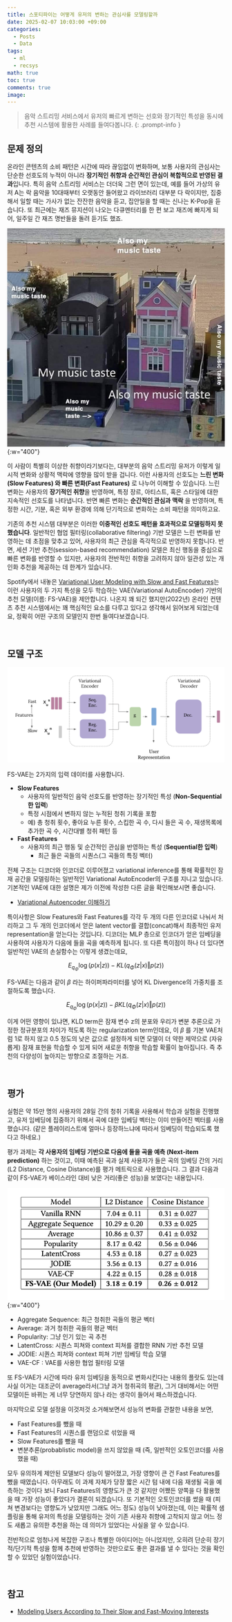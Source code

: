 ```yaml
---
title: 스포티파이는 어떻게 유저의 변하는 관심사를 모델링할까
date: 2025-02-07 10:03:00 +09:00
categories:
  - Posts
  - Data
tags:
  - ml
  - recsys
math: true
toc: true
comments: true
image:
---
```

> 음악 스트리밍 서비스에서 유저의 빠르게 변하는 선호와 장기적인 특성을 동시에 추천 시스템에 활용한 사례를 들여다봅니다.
{: .prompt-info }


## 문제 정의

온라인 콘텐츠의 소비 패턴은 시간에 따라 끊임없이 변화하며, 보통 사용자의 관심사는 단순한 선호도의 누적이 아니라 **장기적인 취향과 순간적인 관심이 복합적으로 반영된 결과**입니다.  특히 음악 스트리밍 서비스는 더더욱 그런 면이 있는데, 예를 들어 가상의 유저 A는 락 음악을 10대때부터 오랫동안 들어왔고 라이브러리 대부분 다 락이지만, 집중해서 일할 때는 가사가 없는 잔잔한 음악을 듣고, 집안일을 할 때는 신나는 K-Pop을 듣습니다. 또 최근에는 재즈 뮤지션이 나오는 다큐멘터리를 한 편 보고 재즈에 빠지게 되어, 일주일 간 재즈 명반들을 돌려 듣기도 했죠. 

![](/assets/img/posts/2025-02-07-variational-user-modeling-with-slow-and-fast-features-2.jpg){:w="400"}


이 사람이 특별히 이상한 취향이라기보다는, 대부분의 음악 스트리밍 유저가 이렇게 일시적 변화와 상황적 맥락에 영향을 많이 받을 겁니다. 이런 사용자의 선호도는 **느린 변화(Slow Features) 와 빠른 변화(Fast Features)** 로 나누어 이해할 수 있습니다. 느린 변화는 사용자의 **장기적인 취향**을 반영하며, 특정 장르, 아티스트, 혹은 스타일에 대한 지속적인 선호도를 나타냅니다. 반면 빠른 변화는 **순간적인 관심과 맥락** 을 반영하며, 특정한 시간, 기분, 혹은 외부 환경에 의해 단기적으로 변화하는 소비 패턴을 의미하고요.

기존의 추천 시스템 대부분은 이러한 **이중적인 선호도 패턴을 효과적으로 모델링하지 못했습니다**. 일반적인 협업 필터링(collaborative filtering) 기반 모델은 느린 변화를 반영하는 데 초점을 맞추고 있어, 사용자의 최근 관심을 즉각적으로 반영하지 못합니다. 반면, 세션 기반 추천(session-based recommendation) 모델은 최신 행동을 중심으로 빠른 변화를 반영할 수 있지만, 사용자의 전반적인 취향을 고려하지 않아 일관성 있는 개인화 추천을 제공하는 데 한계가 있습니다.

Spotify에서 내놓은 [Variational User Modeling with Slow and Fast Features](https://dl.acm.org/doi/10.1145/3488560.3498477)는  이런 사용자의 두 가지 특성을 모두 학습하는 VAE(Variational AutoEncoder) 기반의 추천 모델(이름: FS-VAE)을 제안합니다. 나온지 꽤 되긴 했지만(2022년) 온라인 컨텐츠 추천 시스템에서는 꽤 핵심적인 요소를 다루고 있다고 생각해서 읽어보게 되었는데요, 정확히 어떤 구조의 모델인지 한번 들여다보겠습니다.

<br>

## 모델 구조

![](/assets/img/posts/2025-02-07-variational-user-modeling-with-slow-and-fast-features-1.png)

FS-VAE는 2가지의 입력 데이터를 사용합니다.

- **Slow Features**
	- 사용자의 일반적인 음악 선호도를 반영하는 장기적인 특성 (**Non-Sequential한 입력**)
	- 특정 시점에서 변하지 않는 누적된 청취 기록을 포함
	- 예) 총 청취 횟수, 좋아요 누른 횟수, 스킵한 곡 수, 다시 들은 곡 수, 재생목록에 추가한 곡 수, 시간대별 청취 패턴 등
- **Fast Features**
	- 사용자의 최근 행동 및 순간적인 관심을 반영하는 특성 (**Sequential한 입력**)
		- 최근 들은 곡들의 시퀀스(그 곡들의 특징 벡터)


전체 구조는 디코더와 인코더로 이루어졌고 variational inference를 통해 확률적인 잠재 공간을 모델링하는 일반적인 Variational AutoEncoder의 구조를 지니고 있습니다. 기본적인 VAE에 대한 설명은 제가 이전에 작성한 다른 글을 확인해보시면 좋습니다.
- [Variational Autoencoder 이해하기](https://pizzathiefz.github.io/posts/variational-autoencoder/) 
 
특이사항은 Slow Features와 Fast Features를 각각 두 개의 다른 인코더로 나눠서 처리하고 그 두 개의 인코더에서 얻은 latent vector를 결합(concat)해서 최종적인 유저 representation을 얻는다는 것입니다. 디코더는 MLP 층으로 인코더가 얻은 임베딩을 사용하여 사용자가 다음에 들을 곡을 예측하게 됩니다. 또 다른 특이점이 하나 더 있다면 일반적인 VAE의 손실함수는 이렇게 생겼는데요,

$$ E_{q_{\Phi}} \log(p(x \vert z)) - KL(q_{\Phi}(z \vert x ) \Vert p(z)) $$

FS-VAE는 다음과 같이 $\beta$ 라는 하이퍼파라미터를 넣어 KL Divergence의 가중치를 조절하도록 했습니다.

$$ E_{q_{\Phi}} \log(p(x \vert z)) - \beta KL(q_{\Phi}(z \vert x ) \Vert p(z)) $$

이게 어떤 영향이 있냐면, KLD term은 잠재 변수 z의 분포와 우리가 변분 추론으로 가정한 정규분포의 차이가 적도록 하는 regularization term인데요, 이 $\beta$ 를 기본 VAE처럼 1로 하지 않고 0.5 정도의 낮은 값으로 설정하게 되면 모델이 더 약한 제약으로 (자유롭게) 잠재 표현을 학습할 수 있게 되어 새로운 취향을 학습할 확률이 높아집니다. 즉 추천의 다양성이 높아지는 방향으로 조절하는 거죠.

<br>

##  평가


실험은 약 15만 명의 사용자의 28일 간의 청취 기록을 사용해서 학습과 실험을 진행했고, 유저 임베딩에 집중하기 위해서 곡에 대한 임베딩 벡터는 이미 만들어진 벡터를 사용했습니다. (같은 플레이리스트에 얼마나 등장하느냐에 따라서 임베딩이 학습되도록 했다고 하네요.)

평가 과제는 **각 사용자의 임베딩 기반으로 다음에 들을 곡을 예측 (Next-item prediction)** 하는 것이고, 이때 예측된 곡과 실제 사용자가 들은 곡의 임베딩 간의 거리(L2 Distance, Cosine Distance)를 평가 메트릭으로 사용했습니다. 그 결과 다음과 같이 FS-VAE가 베이스라인 대비 낮은 거리(좋은 성능)을 보였다는 내용입니다.

![](/assets/img/posts/2025-02-07-variational-user-modeling-with-slow-and-fast-features-3.png){:w="400"}
- Aggregate Sequence: 최근 청취한 곡들의 평균 벡터
- Average: 과거 청취한 곡들의 평균 벡터
- Popularity: 그냥 인기 있는 곡 추천
- LatentCross: 시퀀스 피쳐와 context 피쳐를 결합한 RNN 기반 추천 모델
- JODIE: 시퀀스 피쳐와 context 피쳐 기반 임베딩 학습 모델
- VAE-CF : VAE를 사용한 협업 필터링 모델

또 FS-VAE가 시간에 따라 유저 임베딩을 동적으로 변화시킨다는 내용의 플랏도 있는데 사실 이거는 대조군이 average라서(그냥 과거 청취곡의 평균), 그거 대비해서는 어떤 모델이든 바뀌는 게 너무 당연하지 않나 라는 생각이 들어서 패스하겠습니다.


마지막으로 모델 설정을 이것저것 소거해보면서 성능의 변화를 관찰한 내용을 보면,

- Fast Features를 뺐을 때
- Fast Features의 시퀀스를 랜덤으로 섞었을 때
- Slow Features를 뺐을 때
- 변분추론(probablistic model)을 쓰지 않았을 때 (즉, 일반적인 오토인코더를 사용했을 때)

모두 유의하게 제안된 모델보다 성능이 떨어졌고, 가장 영향이 큰 건 Fast Features를 뺐을 때였습니다. 아무래도 이 과제 자체가 당장 짧은 시간 텀 내에 다음 재생될 곡을 예측하는 것이다 보니 Fast Features의 영향도가 큰 것 같지만 어쨌든 양쪽을 다 활용했을 때 가장 성능이 좋았다가 결론이 되겠습니다. 또 기본적인 오토인코더를 썼을 때 (피쳐 변경보다는 영향도가 낮았지만 그래도 어느 정도) 성능이 낮아졌는데, 이는 확률적 샘플링을 통해 유저의 특성을 모델링하는 것이 기존 사용자 취향에 고착되지 않고 어느 정도 새롭고 유의한 추천을 하는 데 의미가 있었다는 사실을 알 수 있습니다. 

전반적으로 엄청나게 복잡한 구조나 특별한 아이디어는 아니었지만, 오히려 단순히 장기적/단기적 특성을 함께 추천에 반영하는 것만으로도 좋은 결과를 낼 수 있다는 것을 확인할 수 있었던 실험이었습니다.

<br>

## 참고

- [Modeling Users According to Their Slow and Fast-Moving Interests](https://research.atspotify.com/2022/02/modeling-users-according-to-their-slow-and-fast-moving-interests/)

<br>
<br>
